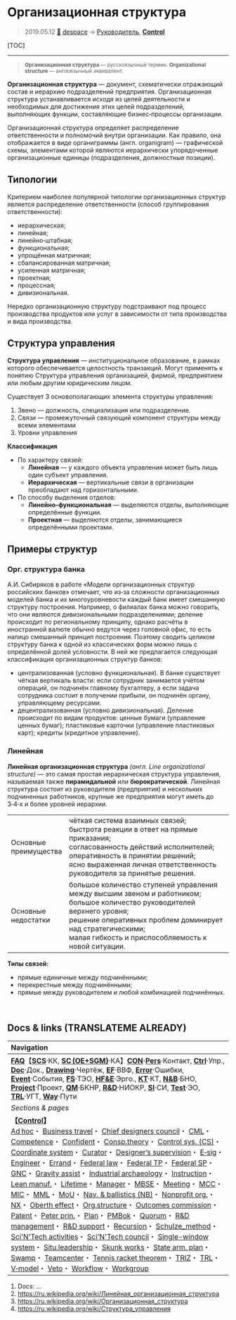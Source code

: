# Организационная структура
> 2019.05.12 [🚀](../index/index.md) [despace](index.md) → [Руководитель](manager.md), **[Control](control.md)**

[TOC]

---

> <small>**Организационная структура** — русскоязычный термин. **Organizational structure** — англоязычный эквивалент.</small>

**Организационная структура** — документ, схематически отражающий состав и иерархию подразделений предприятия. Организационная структура устанавливается исходя из целей деятельности и необходимых для достижения этих целей подразделений, выполняющих функции, составляющие бизнес‑процессы организации.

Организационная структура определяет распределение ответственности и полномочий внутри организации. Как правило, она отображается в виде органиграммы (англ. organigram) — графической схемы, элементами которой являются иерархически упорядоченные организационные единицы (подразделения, должностные позиции).



## Типологии
Критерием наиболее популярной типологии организационных структур является распределение ответственности (способ группирования ответственности):

   - иерархическая;
   - линейная;
   - линейно‑штабная;
   - функциональная;
   - упрощённая матричная;
   - сбалансированная матричная;
   - усиленная матричная;
   - проектная;
   - процессная;
   - дивизиональная.

Нередко организационную структуру подстраивают под процесс производства продуктов или услуг в зависимости от типа производства и вида производства.



## Структура управления
**Структура управления** — институциональное образование, в рамках которого обеспечивается целостность транзакций. Могут применять к понятию Структура управления организацией, фирмой, предприятием или любым другим юридическим лицом.

Существует 3 основополагающих элемента структуры управления:

   1. Звено — должность, специализация или подразделение.
   1. Связи — промежуточный связующий компонент структуры между всеми элементами
   1. Уровни управления

**Классификация**
   - По характеру связей:
      - **Линейная** — у каждого объекта управления может быть лишь один субъект управления.
      - **Иерархическая** — вертикальные связи в организации преобладают над горизонтальными.
   - По способу выделения отделов:
      - **Линейно‑функциональная** — выделяются отделы, выполняющие определённые функции.
      - **Проектная** — выделяются отделы, занимающиеся определёнными проектами.



## Примеры структур

### Орг. структура банка
А.И. Сибиряков в работе «Модели организационных структур российских банков» отмечает, что из‑за сложности организационных моделей банка и их многоуровневости каждый банк имеет смешанную структуру построения. Например, о филиалах банка можно говорить, что они являются дивизиональными подразделениями; деление происходит по региональному принципу, однако расчёты в иностранной валюте обычно ведутся через головной офис, то есть налицо смешанный принцип построения. Поэтому сводить целиком структуру банка к одной из классических форм можно лишь с определённой долей условности. В ней же предлагается следующая классификация организационных структур банков:

   - централизованная (условно функциональная). В банке существует чёткая вертикаль власти: если сотрудник занимается учётом операций, он подчинён главному бухгалтеру, а если задача сотрудника состоит в получении прибыли, он подчинён органу, управляющему ресурсами.
   - децентрализованная (условно дивизиональная). Деление происходит по видам продуктов: ценные бумаги (управление ценных бумаг); пластиковые карточки (управление пластиковых карт); кредиты (кредитное управление).


### Линейная
**Линейная организационная структура** *(англ. Line organizational structure)* — это самая простая иерархическая структура управления, называемая также **пирамидальной** или **бюрократической**. Линейная структура состоит из руководителя (предприятия) и нескольких подчиненных работников, крупные же предприятия могут иметь до 3‑4‑х и более уровней иерархии.

| | |
|:-|:-|
|Основные<br> преимущества|чёткая система взаимных связей;<br> быстрота реакции в ответ на прямые приказания;<br> согласованность действий исполнителей;<br> оперативность в принятии решений;<br> ясно выраженная личная ответственность руководителя за принятые решения.|
|Основные<br> недостатки|большое количество ступеней управления между высшим звеном и работником;<br> большое количество руководителей верхнего уровня;<br> решение оперативных проблем доминирует над стратегическими;<br> малая гибкость и приспособляемость к новой ситуации.|

**Типы связей:**

   - прямые единичные между подчинёнными;
   - перекрестные между подчинёнными;
   - прямые между руководителем и любой комбинацией подчинённых.



<p style="page-break-after:always"> </p>

## Docs & links (TRANSLATEME ALREADY)
|Navigation|
|:-|
|**[FAQ](faq.md)**【**[SCS](scs.md)**·КК, **[SC (OE+SGM)](sc.md)**·КА】**[CON](contact.md)·[Pers](person.md)**·Контакт, **[Ctrl](control.md)**·Упр., **[Doc](doc.md)**·Док., **[Drawing](drawing.md)**·Чертёж, **[EF](ef.md)**·ВВФ, **[Error](error.md)**·Ошибки, **[Event](event.md)**·События, **[FS](fs.md)**·ТЭО, **[HF&E](hfe.md)**·Эрго., **[KT](kt.md)**·КТ, **[N&B](nnb.md)**·БНО, **[Project](project.md)**·Проект, **[QM](qm.md)**·БКНР, **[R&D](rnd.md)**·НИОКР, **[SI](si.md)**·СИ, **[Test](test.md)**·ЭО, **[TRL](trl.md)**·УГТ, **[Way](way.md)**·Пути|
|*Sections & pages*|
|**【[Control](Control.md)】**<br> [Ad hoc](ad_hoc.md)・ [Business travel](business_travel.md)・ [Chief designers council](cocd.md)・ [CML](cml.md)・ [Competence](competence.md)・ [Confident](confident.md)・ [Consp.theory](consp_theory.md)・ [Control sys. (CS)](cs.md)・ [Coordinate system](coord_sys.md)・ [Curator](curator.md)・ [Designer’s supervision](des_spv.md)・ [E‑sig](esig.md)・ [Engineer](se.md)・ [Errand](errand.md)・ [Federal law](fed_law.md)・ [Federal TP](fed_tp.md)・ [Federal SP](fed_sp.md)・ [GNC](gnc.md)・ [Gravity assist](gravass.md)・ [Industrial archaeology](ind_arch.md)・ [Instruction](instruction.md)・ [Lean manuf.](lean_man.md)・ [Lifetime](lifetime.md)・ [Manager](manager.md)・ [MBSE](se.md)・ [Meeting](meeting.md)・ [MCC](scs.md)・ [MIC](mic.md)・ [MML](mml.md)・ [MoU](contract.md)・ [Nav. & ballistics (NB)](nnb.md)・ [Nonprofit org.](nonprof_org.md)・ [NX](nx.md)・ [Oberth effect](oberth_eff.md)・ [Org.structure](orgstruct.md)・ [Outcomes commission](outccom.md)・ [Patent](patent.md)・ [Peter prin.](peter_principle.md)・ [Plan](plan.md)・ [PMBok](pmbok.md)・ [Quorum](quorum.md)・ [R&D management](mgmt.md)・ [R&D support](rnd_support.md)・ [Recursion](recurs.md)・ [Schulze_method](schulze_method.md)・ [Sci'N'Tech activities](st_act.md)・ [Sci'N'Tech council](satc.md)・ [Single-window system](sw_sys.md)・ [Situ.leadership](situ_leadership.md)・ [Skunk works](se.md)・ [State arm. plan](plan_sa.md)・ [Swamp](swamp.md)・ [Teamcenter](teamcenter.md)・ [Tennis racket theorem](tr_theorem.md)・ [TRIZ](triz.md)・ [TRL](trl.md)・ [V‑model](v_model.md)・ [Veto](veto.md)・ [Workflow](workflow.md)・ [Workgroup](wg.md)|

   1. Docs: …
   1. <https://ru.wikipedia.org/wiki/Линейная_организационная_структура>
   1. <https://ru.wikipedia.org/wiki/Организационная_структура>
   1. <https://ru.wikipedia.org/wiki/Структура_управления>

